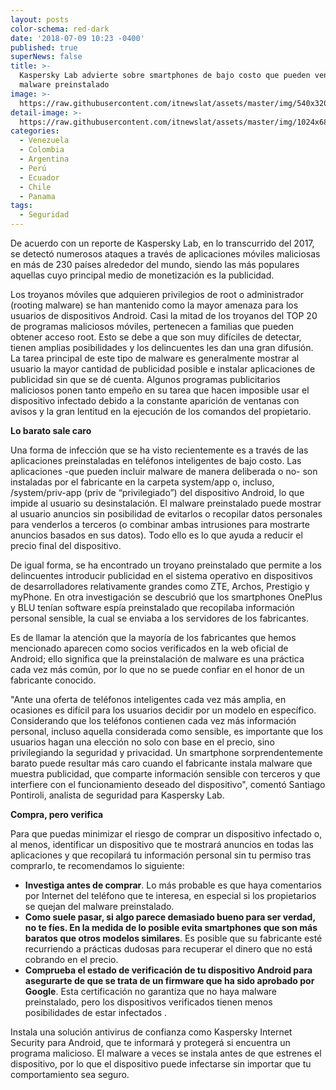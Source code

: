 ```yaml
---
layout: posts
color-schema: red-dark
date: '2018-07-09 10:23 -0400'
published: true
superNews: false
title: >-
  Kaspersky Lab advierte sobre smartphones de bajo costo que pueden venir con
  malware preinstalado
image: >-
  https://raw.githubusercontent.com/itnewslat/assets/master/img/540x320/Kaspersky-Suerte-p.jpg
detail-image: >-
  https://raw.githubusercontent.com/itnewslat/assets/master/img/1024x680/Kaspersky-Suerte-g.jpg
categories:
  - Venezuela
  - Colombia
  - Argentina
  - Perú
  - Ecuador
  - Chile
  - Panama
tags:
  - Seguridad
---
```

De acuerdo con un reporte de Kaspersky Lab, en lo transcurrido del 2017, se detectó numerosos ataques a través de aplicaciones móviles maliciosas en más de 230 países alrededor del mundo, siendo las más populares aquellas cuyo principal medio de monetización es la publicidad.

Los troyanos móviles que adquieren privilegios de root o administrador (rooting malware) se han mantenido como la mayor amenaza para los usuarios de dispositivos Android. Casi la mitad de los troyanos del TOP 20 de programas maliciosos móviles, pertenecen a familias que pueden obtener acceso root. Esto se debe a que son muy difíciles de detectar, tienen amplias posibilidades y los delincuentes les dan una gran difusión. La tarea principal de este tipo de malware es generalmente mostrar al usuario la mayor cantidad de publicidad posible e instalar aplicaciones de publicidad sin que se dé cuenta. Algunos programas publicitarios maliciosos ponen tanto empeño en su tarea que hacen imposible usar el dispositivo infectado debido a la constante aparición de ventanas con avisos y la gran lentitud en la ejecución de los comandos del propietario.

**Lo barato sale caro**

Una forma de infección que se ha visto recientemente es a través de las aplicaciones preinstaladas en teléfonos inteligentes de bajo costo. Las aplicaciones -que pueden incluir malware de manera deliberada o no- son instaladas por el fabricante en la carpeta system/app o, incluso, /system/priv-app (priv de “privilegiado”) del dispositivo Android, lo que impide al usuario su desinstalación. El malware preinstalado puede mostrar al usuario anuncios sin posibilidad de evitarlos o recopilar datos personales para venderlos a terceros (o combinar ambas intrusiones para mostrarte anuncios basados en sus datos). Todo ello es lo que ayuda a reducir el precio final del dispositivo.

De igual forma, se ha encontrado un troyano preinstalado que permite a los delincuentes introducir publicidad en el sistema operativo en dispositivos de desarrolladores relativamente grandes como ZTE, Archos, Prestigio y myPhone. En otra investigación se descubrió que los smartphones OnePlus y BLU tenían software espía preinstalado que recopilaba información personal sensible, la cual se enviaba a los servidores de los fabricantes.

Es de llamar la atención que la mayoría de los fabricantes que hemos mencionado aparecen como socios verificados en la web oficial de Android; ello significa que la preinstalación de malware es una práctica cada vez más común, por lo que no se puede confiar en el honor de un fabricante conocido.

"Ante una oferta de teléfonos inteligentes cada vez más amplia, en ocasiones es difícil para los usuarios decidir por un modelo en específico. Considerando que los teléfonos contienen cada vez más información personal, incluso aquella considerada como sensible, es importante que los usuarios hagan una elección no solo con base en el precio, sino privilegiando la seguridad y privacidad. Un smartphone sorprendentemente barato puede resultar más caro cuando el fabricante instala malware que muestra publicidad, que comparte información sensible con terceros y que interfiere con el funcionamiento deseado del dispositivo", comentó Santiago Pontiroli, analista de seguridad para Kaspersky Lab.

**Compra, pero verifica**

Para que puedas minimizar el riesgo de comprar un dispositivo infectado o, al menos, identificar un dispositivo que te mostrará anuncios en todas las aplicaciones y que recopilará tu información personal sin tu permiso tras comprarlo, te recomendamos lo siguiente:

- **Investiga antes de comprar**. Lo más probable es que haya comentarios por Internet del teléfono que te interesa, en especial si los propietarios se quejan del malware preinstalado.
- **Como suele pasar, si algo parece demasiado bueno para ser verdad, no te fíes. En la medida de lo posible evita smartphones que son más baratos que otros modelos similares**. Es posible que su fabricante esté recurriendo a prácticas dudosas para recuperar el dinero que no está cobrando en el precio.
- **Comprueba el estado de verificación de tu dispositivo Android para asegurarte de que se trata de un firmware que ha sido aprobado por Google**. Esta certificación no garantiza que no haya malware preinstalado, pero los dispositivos verificados tienen menos posibilidades de estar infectados
.

Instala una solución antivirus de confianza como Kaspersky Internet Security para Android, que te informará y protegerá si encuentra un programa malicioso. El malware a veces se instala antes de que estrenes el dispositivo, por lo que el dispositivo puede infectarse sin importar que tu comportamiento sea seguro.